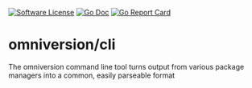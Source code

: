 [![Software License](https://img.shields.io/badge/license-AGPL--3.0-green.svg?style=for-the-badge)](/LICENSE)
[![Go Doc](https://img.shields.io/badge/godoc-reference-blue.svg?style=for-the-badge)](http://godoc.org/github.com/omniversion/omniversion)
[![Go Report Card](https://goreportcard.com/badge/github.com/omniversion/omniversion?style=for-the-badge)](https://goreportcard.com/report/github.com/omniversion/omniversion)

# omniversion/cli
The omniversion command line tool turns output from various package managers into a common, easily parseable format
